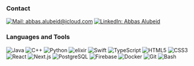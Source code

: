 ### Contact

[![Mail: abbas.alubeid@icloud.com](https://img.icons8.com/fluent/48/000000/mail.png)](mailto:abbas.alubeid@icloud.com)
[![LinkedIn: Abbas Alubeid](https://img.icons8.com/color/48/000000/linkedin.png)](https://linkedin.com/in/abbas-alubeid)

### Languages and Tools

![Java](https://img.icons8.com/color/48/000000/java-coffee-cup-logo--v2.png)
![C++](https://img.icons8.com/?id=TpULddJc4gTh&format=png&color=000000)
![Python](https://img.icons8.com/color/48/000000/python.png)
![elixir](https://www.vectorlogo.zone/logos/elixir-lang/elixir-lang-icon.svg)
![Swift](https://img.icons8.com/color/48/000000/swift.png)
![TypeScript](https://img.icons8.com/color/48/000000/typescript.png)
![HTML5](https://img.icons8.com/color/48/000000/html-5.png)
![CSS3](https://img.icons8.com/color/48/000000/css3.png)
![React](https://img.icons8.com/color/48/000000/react-native.png)
![Next.js](https://img.icons8.com/color/48/000000/nextjs.png)
![PostgreSQL](https://img.icons8.com/color/48/000000/postgreesql.png)
![Firebase](https://img.icons8.com/color/48/000000/firebase.png)
![Docker](https://img.icons8.com/color/48/000000/docker.png)
![Git](https://img.icons8.com/color/48/000000/git.png)
![Bash](https://img.icons8.com/color/48/000000/bash.png)
